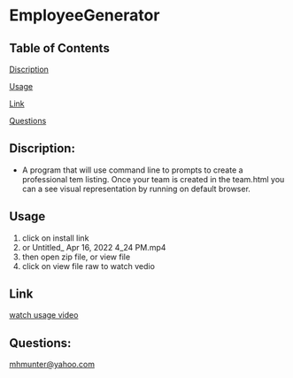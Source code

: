 # **EmployeeGenerator**


## Table of Contents
[Discription](#Discription)

[Usage](#Usage)

[Link](#Link)

[Questions](#Questions)



## Discription: 
- A program that will use command line to prompts to create a professional tem listing. 
Once your team is created in the team.html you can a see visual representation by running on default browser. 

## **Usage** 
<ol>
 <li> click on install link</li>
<li> or Untitled_ Apr 16, 2022 4_24 PM.mp4</li>
<li>then open zip file, or view file</li>
<li> click on view file raw to watch vedio</li>

 </ol>
 
 
 
 ## **Link**
[watch usage video](https://drive.google.com/file/d/1eOUJIwgyVLVZpksy-4kbZyYBNll_LqFq/view)

## **Questions:**
mhmunter@yahoo.com

